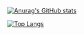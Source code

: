 [![Anurag's GitHub stats](https://github-readme-stats.vercel.app/api?username=chrisK824&show_icons=true&theme=dark&include_all_commits=true&count_private=true)](https://github.com/anuraghazra/github-readme-stats)

[![Top Langs](https://github-readme-stats.vercel.app/api/top-langs/?username=chrisK824&layout=compact)](https://github.com/anuraghazra/github-readme-stats)
